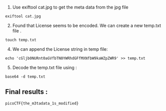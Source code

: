 1) Use exiftool cat.jpg to get the meta data from the jpg file 
```
exiftool cat.jpg
```

2) Found that License seems to be encoded. We can create a new temp.txt file .
```
touch temp.txt
```

4)  We can append the License string in temp file:
```
echo 'cGljb0NURnt0aGVfbTN0YWRhdGFfMXNfbW9kaWZpZWR9' >> temp.txt
```

5) Decode the temp.txt file using :
```
base64 -d temp.txt
```

## Final results :
```
picoCTF{the_m3tadata_1s_modified}
```
